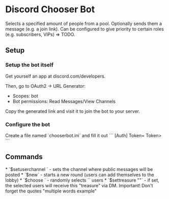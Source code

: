 <h1>Discord Chooser Bot</h1>
Selects a specified amount of people from a pool.
Optionally sends them a message (e.g. a join link). Can be configured to give priority to certain roles (e.g. subscribers, VIPs) => TODO.

<h2>Setup</h2>
<h3>Setup the bot itself</h3>
Get yourself an app at discord.com/developers.

Then, go to OAuth2 -> URL Generator:
* Scopes: bot
* Bot permissions: Read Messages/View Channels

Copy the generated link and visit it to join the bot to your server.

<h3>Configure the bot</h3>
Create a file named `chooserbot.ini` and fill it out
```
[Auth]
Token=<My token from Bot => Token>
```

<h2>Commands</h2>
* `$setuserchannel <ChannelID>` - sets the channel where public messages will be posted
* `$new` - starts a new round (users can add themselves to the lobby)
* `$choose <HowMany>` - randomly selects `<HowMany>` users
* `$settreasure "<Treasure>"` - if set, the selected users will receive this "treasure" via DM. Important! Don't forget the quotes "multiple words example"